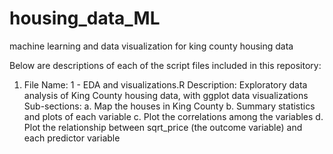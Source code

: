 # housing_data_ML
machine learning and data visualization for king county housing data

Below are descriptions of each of the script files included in this repository:

1.  File Name:  1 - EDA and visualizations.R
    Description:  Exploratory data analysis of King County housing data, with ggplot data visualizations
    Sub-sections:  a. Map the houses in King County
                   b. Summary statistics and plots of each variable
                   c. Plot the correlations among the variables
                   d. Plot the relationship between sqrt_price (the outcome variable) and each predictor variable
                   
